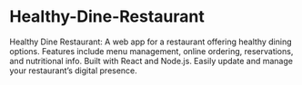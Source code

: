# Healthy-Dine-Restaurant
Healthy Dine Restaurant: A web app for a restaurant offering healthy dining options. Features include menu management, online ordering, reservations, and nutritional info. Built with React and Node.js. Easily update and manage your restaurant’s digital presence.

